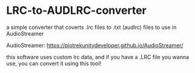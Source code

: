 # LRC-to-AUDLRC-converter
a simple converter that coverts .lrc files to .txt (audlrc) files to use in AudioStreamer

AudioStreamer:
https://piotrekunitydeveloper.github.io/AudioStreamer/

this software uses custom lrc data, and if you have a .LRC file you wanna use, you can convert it using this tool!
